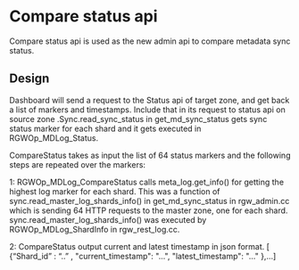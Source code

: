 # Compare status api 

Compare status api is used as the new admin api to compare metadata sync status.

## Design

Dashboard will send a request to the Status api of target zone, and get back a list of markers
and timestamps. Include that in its request to status api on source zone .Sync.read_sync_status in
get_md_sync_status gets sync status marker for each shard and it gets executed in
RGWOp_MDLog_Status.

CompareStatus takes as input the list of 64 status markers and the following steps are repeated
over the markers:

1: RGWOp_MDLog_CompareStatus calls meta_log.get_info() for getting the highest log marker
for each shard. This was a function of sync.read_master_log_shards_info() in
get_md_sync_status in rgw_admin.cc which is sending 64 HTTP requests to the master zone,
one for each shard.
sync.read_master_log_shards_info() was executed by RGWOp_MDLog_ShardInfo in
rgw_rest_log.cc.

2: CompareStatus output current and latest timestamp in json format.
[ {“Shard_id” : “..” , "current_timestamp": "...", "latest_timestamp": "..." },...] 


